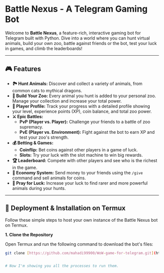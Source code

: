 # Battle Nexus - A Telegram Gaming Bot

Welcome to **Battle Nexus**, a feature-rich, interactive gaming bot for Telegram built with Python. Dive into a world where you can hunt virtual animals, build your own zoo, battle against friends or the bot, test your luck in games, and climb the leaderboards!

---

## 🎮 Features

* **🏞️ Hunt Animals:** Discover and collect a variety of animals, from common cats to mythical dragons.
* **🐾 Build Your Zoo:** Every animal you hunt is added to your personal zoo. Manage your collection and increase your total power.
* **👤 Player Profile:** Track your progress with a detailed profile showing your level, experience points (XP), coin balance, and total zoo power.
* **⚔️ Epic Battles:**
    * **PvP (Player vs. Player):** Challenge your friends to a battle of zoo supremacy.
    * **PvE (Player vs. Environment):** Fight against the bot to earn XP and test your zoo's strength.
* **💰 Betting & Games:**
    * **Coinflip:** Bet coins against other players in a game of luck.
    * **Slots:** Try your luck with the slot machine to win big rewards.
* **🏆 Leaderboard:** Compete with other players and see who is the richest in the game.
* **💸 Economy System:** Send money to your friends using the `/give` command and sell animals for coins.
* **🙏 Pray for Luck:** Increase your luck to find rarer and more powerful animals during your hunts.

---

## 🚀 Deployment & Installation on Termux

Follow these simple steps to host your own instance of the Battle Nexus bot on Termux.

**1. Clone the Repository**

Open Termux and run the following command to download the bot's files:
```bash
git clone [https://github.com/mahadi99900/WoW-game-for-telegram.git](https://github.com/mahadi99900/WoW-game-for-telegram.git)```


# Now I'm showing you all the processes to run them.